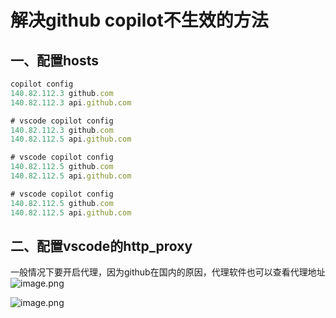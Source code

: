 # 解决github copilot不生效的方法
## 一、配置hosts
```javascript
copilot config
140.82.112.3 github.com
140.82.112.3 api.github.com

# vscode copilot config
140.82.112.3 github.com
140.82.112.5 api.github.com

# vscode copilot config
140.82.112.5 github.com
140.82.112.5 api.github.com

# vscode copilot config
140.82.112.5 github.com
140.82.112.5 api.github.com
```
## 二、配置vscode的http_proxy
一般情况下要开启代理，因为github在国内的原因，代理软件也可以查看代理地址  
![image.png](/images/tools/image1.png)

![image.png](/images/tools/image2.png)
